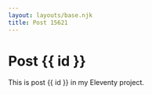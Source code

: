 ```yaml
---
layout: layouts/base.njk
title: Post 15621
---
```


# Post {{ id }}

This is post {{ id }} in my Eleventy project.
